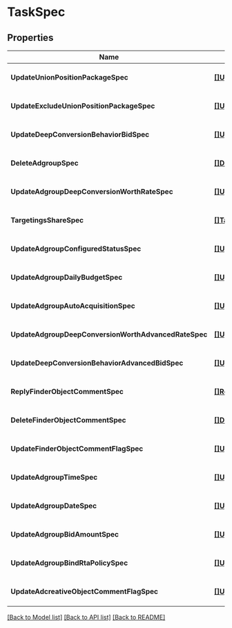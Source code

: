 # TaskSpec

## Properties
Name | Type | Description | Notes
------------ | ------------- | ------------- | -------------
**UpdateUnionPositionPackageSpec** | [**[]UpdateUnionPositionPackageItem**](update_union_position_package_item.md) |  | [optional] [default to null]
**UpdateExcludeUnionPositionPackageSpec** | [**[]UpdateExcludeUnionPositionPackageItem**](update_exclude_union_position_package_item.md) |  | [optional] [default to null]
**UpdateDeepConversionBehaviorBidSpec** | [**[]UpdateDeepConversionBehaviorBidItem**](update_deep_conversion_behavior_bid_item.md) |  | [optional] [default to null]
**DeleteAdgroupSpec** | [**[]DeleteAdgroupItem**](delete_adgroup_item.md) |  | [optional] [default to null]
**UpdateAdgroupDeepConversionWorthRateSpec** | [**[]UpdateAdgroupDeepConversionWorthRateItem**](update_adgroup_deep_conversion_worth_rate_item.md) |  | [optional] [default to null]
**TargetingsShareSpec** | [**[]TargetingsShareItem**](targetings_share_item.md) |  | [optional] [default to null]
**UpdateAdgroupConfiguredStatusSpec** | [**[]UpdateAdgroupConfiguredStatusItem**](update_adgroup_configured_status_item.md) |  | [optional] [default to null]
**UpdateAdgroupDailyBudgetSpec** | [**[]UpdateAdgroupDailyBudgetItem**](update_adgroup_daily_budget_item.md) |  | [optional] [default to null]
**UpdateAdgroupAutoAcquisitionSpec** | [**[]UpdateAdgroupAutoAcquisitionItem**](update_adgroup_auto_acquisition_item.md) |  | [optional] [default to null]
**UpdateAdgroupDeepConversionWorthAdvancedRateSpec** | [**[]UpdateAdgroupDeepConversionWorthAdvancedRateItem**](update_adgroup_deep_conversion_worth_advanced_rate_item.md) |  | [optional] [default to null]
**UpdateDeepConversionBehaviorAdvancedBidSpec** | [**[]UpdateDeepConversionBehaviorAdvancedBidItem**](update_deep_conversion_behavior_advanced_bid_item.md) |  | [optional] [default to null]
**ReplyFinderObjectCommentSpec** | [**[]ReplyFinderObjectCommentItem**](reply_finder_object_comment_item.md) |  | [optional] [default to null]
**DeleteFinderObjectCommentSpec** | [**[]DeleteFinderObjectCommentItem**](delete_finder_object_comment_item.md) |  | [optional] [default to null]
**UpdateFinderObjectCommentFlagSpec** | [**[]UpdateFinderObjectCommentFlagItem**](update_finder_object_comment_flag_item.md) |  | [optional] [default to null]
**UpdateAdgroupTimeSpec** | [**[]UpdateAdgroupTimeItem**](update_adgroup_time_item.md) |  | [optional] [default to null]
**UpdateAdgroupDateSpec** | [**[]UpdateAdgroupDateItem**](update_adgroup_date_item.md) |  | [optional] [default to null]
**UpdateAdgroupBidAmountSpec** | [**[]UpdateAdgroupBidAmountItem**](update_adgroup_bid_amount_item.md) |  | [optional] [default to null]
**UpdateAdgroupBindRtaPolicySpec** | [**[]UpdateAdgroupBindRtaPolicyItem**](update_adgroup_bind_rta_policy_item.md) |  | [optional] [default to null]
**UpdateAdcreativeObjectCommentFlagSpec** | [**[]UpdateAdcreativeObjectCommentFlagItem**](update_adcreative_object_comment_flag_item.md) |  | [optional] [default to null]

[[Back to Model list]](../README.md#documentation-for-models) [[Back to API list]](../README.md#documentation-for-api-endpoints) [[Back to README]](../README.md)


